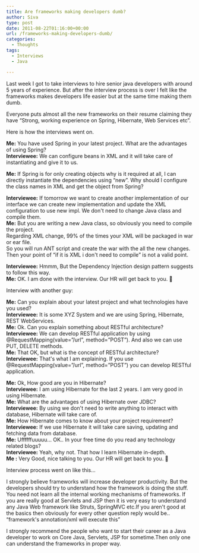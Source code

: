 ```yaml
---
title: Are frameworks making developers dumb?
author: Siva
type: post
date: 2011-08-22T01:16:00+00:00
url: /frameworks-making-developers-dumb/
categories:
  - Thoughts
tags:
  - Interviews
  - Java

---
```

Last week I got to take interviews to hire senior java developers with around 5 years of experience. But after the interview process is over I felt like the frameworks makes developers life easier but at the same time making them dumb.

Everyone puts almost all the new frameworks on their resume claiming they have &#8220;Strong, working experience on Spring, Hibernate, Web Services etc&#8221;.

Here is how the interviews went on.

**Me:** You have used Spring in your latest project. What are the advantages of using Spring?  
**Interviewee:** We can configure beans in XML and it will take care of instantiating and give it to us.

**Me:** If Spring is for only creating objects why is it required at all, I can directly instantiate the dependencies using &#8220;new&#8221;. Why should I configure the class names in XML and get the object from Spring?

**Interviewee:** If tomorrow we want to create another implementation of our interface we can create new implementation and update the XML configuration to use new impl. We don't need to change Java class and compile them.  
**Me:** But you are writing a new Java class, so obviously you need to compile the project.  
Regarding XML change, 99% of the times your XML will be packaged in war or ear file.   
So you will run ANT script and create the war with the all the new changes.  
Then your point of &#8220;if it is XML i don't need to compile&#8221; is not a valid point.

**Interviewee:** Hmmm, But the Dependency Injection design pattern suggests to follow this way.  
**Me:** OK. I am done with the interview. Our HR will get back to you. 🙂

Interview with another guy:

**Me:** Can you explain about your latest project and what technologies have you used?  
**Interviewee:** It is some XYZ System and we are using Spring, Hibernate, REST WebServices.  
**Me:** Ok. Can you explain something about RESTful architecture?  
**Interviewee:** We can develop RESTful application by using @RequestMapping(value=&#8221;/url&#8221;, method=&#8221;POST&#8221;). And also we can use PUT, DELETE methods.  
**Me:** That OK, but what is the concept of RESTful architecture?  
**Interviewee:** That's what I am explaining. If you use @RequestMapping(value=&#8221;/url&#8221;, method=&#8221;POST&#8221;) you can develop RESTful application.

**Me:** Ok, How good are you in Hibernate?  
**Interviewee:** I am using Hibernate for the last 2 years. I am very good in using Hibernate.  
**Me:** What are the advantages of using Hibernate over JDBC?  
**Interviewee:** By using we don't need to write anything to interact with database, Hibernate will take care of.  
**Me:** How Hibernate comes to know about your project requirement?  
**Interviewee:** If we use Hibernate it will take care saving, updating and fetching data from database.  
**Me:** Uffffffuuuuu&#8230; OK.. In your free time do you read any technology related blogs?  
**Interviewee:** Yeah, why not. That how I learn Hibernate in-depth.  
**Me :** Very Good, nice talking to you. Our HR will get back to you. 🙂

Interview process went on like this&#8230;

I strongly believe frameworks will increase developer productivity. But the developers should try to understand how the framework is doing the stuff. You need not learn all the internal working mechanisms of frameworks. If you are really good at Servlets and JSP then it is very easy to understand any Java Web framework like Struts, SpringMVC etc.If you aren't good at the basics then obviously for every other question reply would be.. &#8220;framework's annotation/xml will execute this&#8221; 

I strongly recommend the people who want to start their career as a Java developer to work on Core Java, Servlets, JSP for sometime.Then only one can understand the frameworks in proper way.
